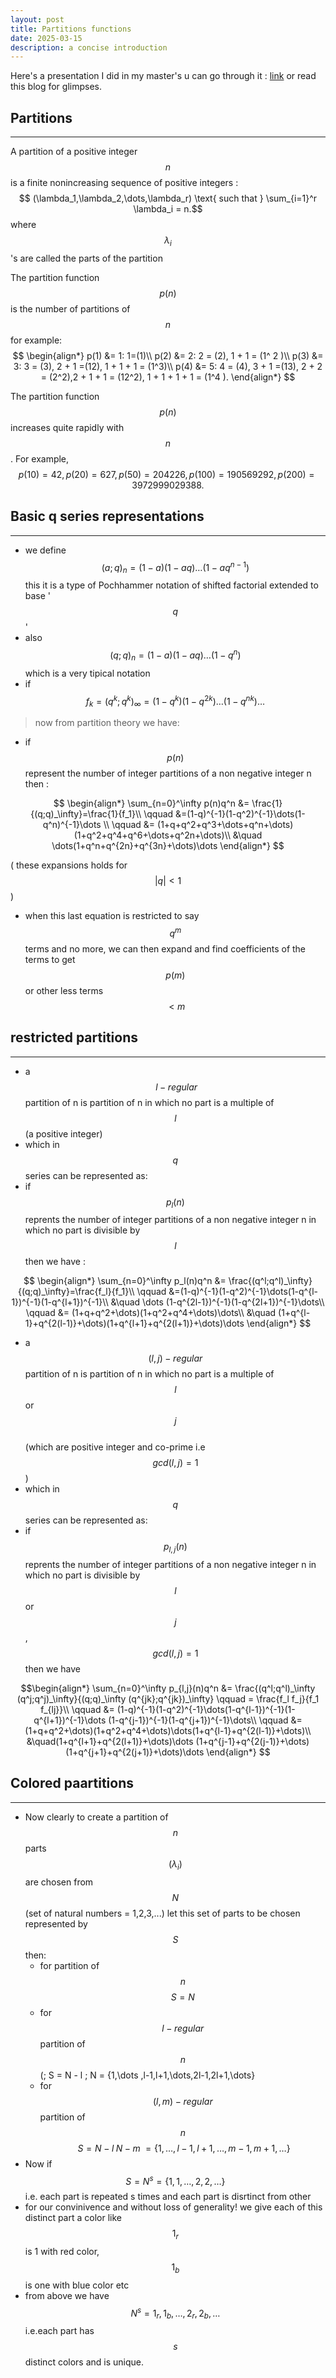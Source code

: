 ```yaml
---
layout: post
title: Partitions functions 
date: 2025-03-15
description: a concise introduction
---
```

Here's a presentation I did in my master's u can go through it : [link](https://yn37git.github.io/assets/pdf/Q_series__Ramanujan_s_functions_and_Overpartitions.pdf) 
or read this blog for glimpses.

## Partitions
---

A partition of a positive integer $$ n $$ is a finite nonincreasing
sequence of positive integers : 
$$ (\lambda_1,\lambda_2,\dots,\lambda_r) \text{ such that } 
\sum_{i=1}^r \lambda_i =  n.$$
where $$  \lambda_i $$'s  are called the parts of the partition 

 
The partition function $$  p(n)  $$ is the number of partitions
of $$  n  $$
for example: 
$$
\begin{align*}
p(1) &= 1: 1=(1)\\
p(2) &= 2: 2 = (2), 1 + 1 = (1^ 2 )\\
p(3) &= 3: 3 = (3), 2 + 1 =(12), 1 + 1 + 1 = (1^3)\\
p(4) &= 5: 4 = (4), 3 + 1 =(13), 2 + 2 = (2^2),2 + 1 + 1 = (12^2), 1 + 1 + 1 + 1 = (1^4 ).
\end{align*}
$$

The partition function $$ p(n) $$ increases quite rapidly with $$ n $$. For example, $$ p(10) =
42, p(20) = 627, p(50) = 204226, p(100) = 190569292, p(200) =3972999029388.$$

## Basic q series representations
---
- we define $$ (a;q)_n=(1-a)(1-aq)\dots (1-aq^{n-1}) $$
this it is a type of Pochhammer notation of shifted factorial extended to base '$$ q $$'
- also $$ (q;q)_n=(1-a)(1-aq)\dots (1-q^{n}) $$ which is a very tipical notation 
- if $$ f_k=(q^k;q^k)_\infty=(1-q^k)(1-q^{2k})\dots(1-q^{nk})\dots $$
> now from partition theory we have:
-  if $$ p(n) $$ represent the number of integer partitions of a non negative integer n then :

$$
\begin{align*}
\sum_{n=0}^\infty p(n)q^n &= \frac{1}{(q;q)_\infty}=\frac{1}{f_1}\\
\qquad &=(1-q)^{-1}(1-q^2)^{-1}\dots(1-q^n)^{-1}\dots \\ 
\qquad &= (1+q+q^2+q^3+\dots+q^n+\dots)(1+q^2+q^4+q^6+\dots+q^2n+\dots)\\
&\quad \dots(1+q^n+q^{2n}+q^{3n}+\dots)\dots
\end{align*}
$$ 

  ( these expansions holds for $$ |q|<1 $$ )
- when this last equation is restricted to say $$ q^m $$ terms and no more, we can then expand and find coefficients of the terms to get $$ p(m) $$ or other less terms $$<m$$

## restricted partitions  
---

- a $$ \; l-regular $$ partition of n is partition of n in which no part is a multiple of $$ l $$ (a positive integer)
- which in $$ q $$ series can be represented as:
- if $$ p_l(n) $$ reprents the number of integer partitions of a non negative integer n in which no part is divisible by $$ l $$ then we have :   

$$
\begin{align*}
\sum_{n=0}^\infty p_l(n)q^n &= \frac{(q^l;q^l)_\infty}{(q;q)_\infty}=\frac{f_l}{f_1}\\
\qquad &=(1-q)^{-1}(1-q^2)^{-1}\dots(1-q^{l-1})^{-1}(1-q^{l+1})^{-1}\\
&\quad \dots (1-q^{2l-1})^{-1}(1-q^{2l+1})^{-1}\dots\\ 
\qquad &= (1+q+q^2+\dots)(1+q^2+q^4+\dots)\dots\\
&\quad (1+q^{l-1}+q^{2(l-1)}+\dots)(1+q^{l+1}+q^{2(l+1)}+\dots)\dots
\end{align*}
$$

- a $$ (l,j)-regular $$ partition of n is partition of n in which no part is a multiple of $$ l $$ or $$ j $$  
(which are  positive integer and co-prime i.e $$ gcd(l,j)=1 $$)
- which in $$ q $$ series can be represented as:
- if $$ p_{l,j}(n) $$ reprents the number of integer partitions of a non negative integer n in which no part is divisible by $$ l $$ or $$ j $$ , $$ gcd(l,j)=1 $$ then we have 

$$\begin{align*}
\sum_{n=0}^\infty p_{l,j}(n)q^n &= \frac{(q^l;q^l)_\infty (q^j;q^j)_\infty}{(q;q)_\infty (q^{jk};q^{jk})_\infty}
\qquad = \frac{f_l f_j}{f_1 f_{lj}}\\
\qquad &= (1-q)^{-1}(1-q^2)^{-1}\dots(1-q^{l-1})^{-1}(1-q^{l+1})^{-1}\dots (1-q^{j-1})^{-1}(1-q^{j+1})^{-1}\dots\\
\qquad &= (1+q+q^2+\dots)(1+q^2+q^4+\dots)\dots(1+q^{l-1}+q^{2(l-1)}+\dots)\\
&\quad(1+q^{l+1}+q^{2(l+1)}+\dots)\dots
     (1+q^{j-1}+q^{2(j-1)}+\dots)(1+q^{j+1}+q^{2(j+1)}+\dots)\dots
\end{align*}
$$ 

## Colored paartitions
---
- Now clearly to create a partition of $$ n $$ parts $$ (\lambda_i) $$ are chosen from $$ N $$ (set of natural numbers = 1,2,3,...)
let this set of parts to be chosen represented by $$ S $$ then:
  - for  partition of $$ n $$ $$ S=N $$
  - for $$ l-regular $$ partition of $$ n $$ \(\; S = N - l \; N = \{1,\dots ,l-1,l+1,\dots,2l-1,2l+1,\dots\} 
  - for $$ (l,m)-regular $$ partition of $$ n $$ $$ \; S = N - l \; N - m \; = \{1,\dots ,l-1,l+1,\dots,m-1,m+1,\dots\} $$
- Now if $$ S=N^s=\{1,1,\dots,2,2,\dots\} $$ i.e. each part is repeated s times and each part is disrtinct from other 
- for our convinivence and without loss of generality! we give each of this distinct part a color like 
$$ 1_r $$ is 1 with red color, $$ 1_b $$ is one with blue color etc
- from above we have $$ N^s={1_r,1_b,\dots,2_r,2_b,\dots}  $$ i.e.each part has $$ s $$ distinct colors and is unique.
  
